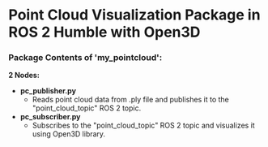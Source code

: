 # Point Cloud Visualization Package in ROS 2 Humble with Open3D

### Package Contents of 'my_pointcloud':

**2 Nodes:**
* **pc_publisher.py**  
   * Reads point cloud data from .ply file and publishes it to the "point_cloud_topic" ROS 2 topic.
* **pc_subscriber.py**  
   * Subscribes to the "point_cloud_topic" ROS 2 topic and visualizes it using Open3D library.